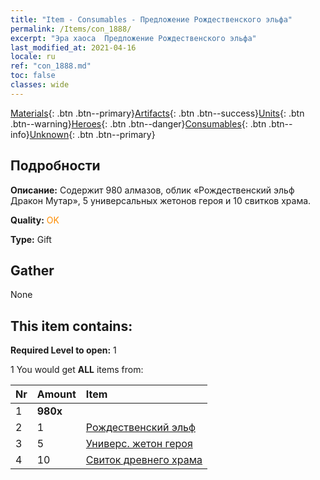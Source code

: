 ```yaml
---
title: "Item - Consumables - Предложение Рождественского эльфа"
permalink: /Items/con_1888/
excerpt: "Эра хаоса  Предложение Рождественского эльфа"
last_modified_at: 2021-04-16
locale: ru
ref: "con_1888.md"
toc: false
classes: wide
---
```

 [Materials](/ru/Items/){: .btn .btn--primary}[Artifacts](/ru/Items/Artifacts/){: .btn .btn--success}[Units](/ru/Items/Units/){: .btn .btn--warning}[Heroes](/ru/Items/Heroes/){: .btn .btn--danger}[Consumables](/ru/Items/Consumables/){: .btn .btn--info}[Unknown](/ru/Items/Unknown/){: .btn .btn--primary}

## Подробности
 **Описание:** Содержит 980 алмазов, облик «Рождественский эльф Дракон Мутар», 5 универсальных жетонов героя и 10 свитков храма.

 **Quality:** <span style="color: #FF8C00">OK</span>

 **Type:** Gift

## Gather

  None

## This item contains:

 **Required Level to open:** 1

 1 You would get **ALL** items  from:

  | Nr | Amount |     Item    |
  |:---|:-------|:------------|
  | 1 |  **980x** | <i class="fas fa-gem"/> |  | 
  | 2 | 1 | [Рождественский эльф](/ru/Items/con_1074/) |  | 
  | 3 | 5 | [Универс. жетон героя](/ru/Items/her_358/) |  | 
  | 4 | 10 | [Свиток древнего храма](/ru/Items/con_697/) |  | 
